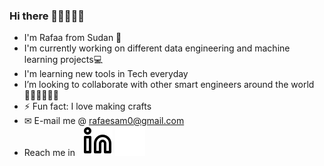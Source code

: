 ### Hi there 👋😊🧕🏽✨
- I'm Rafaa from Sudan 🏡
- I'm currently working on different data engineering and machine learning projects💻
- I'm learning new tools in Tech everyday
- I’m looking to collaborate with other smart engineers around the world 👨🏽‍💻👩🏽‍💻
- ⚡ Fun fact: I love making crafts
- ✉ E-mail me @ rafaesam0@gmail.com
- Reach me in &nbsp; [![website](./icons/linkedin-light.svg)](https://www.linkedin.com/in/rafaa-ahmed-0b380923a/#gh-light-mode-only) 
[![website](./icons/linkedin-dark.svg)](https://www.linkedin.com/in/rafaa-ahmed-0b380923a/#gh-dark-mode-only) 
&nbsp;



<!-- 
![Rafaa's github stats](https://github-readme-stats.vercel.app/api?username=rafaesam) -->


<!-- [![website](./i/medium-light5.svg)](https://medium.com/@rafaesam0#) -->
